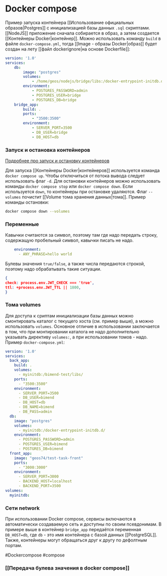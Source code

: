 # Docker compose

Пример запуска контейнера [[Использование официальных образов|Postgres]] с инициализацией базы данных `.sql` скриптами. [[NodeJS]] приложение сначала собирается в образ, а затем создается [[Контейнеры Docker|контейнер]]. Можно использовать команду `build` в файле `docker-compose.yml`, тогда [[Image - образы Docker|образ]] будет создан на лету [[файл dockerignore|на основе Dockerfile]]: 
```yml
version: '1.0'
services:
	db:
		image: "postgres"
		volumes:
			- /home/geos/nodejs/bridge/libs:/docker-entrypoint-initdb.d
		environment:
			- POSTGRES_PASSWORD=admin
			- POSTGRES_USER=bridge
			- POSTGRES_DB=bridge
	bridge_app:
		build: .
		ports:
			- "3500:3500"
		environment:
			- SERVER_PORT=3500
			- DB_USER=bridge
			- DB_HOST=db
```


###  Запуск и остановка контейнеров

[Подробнее про запуск и остановку контейнеров](https://docs.docker.com/compose/gettingstarted/)

Для запуска [[Контейнеры Docker|контейнеров]] используется команда `docker compose up`. Чтобы отключиться от потока вывода следует использовать флаг `-d`.
Для остановки контейнеров можно использовать команды `docker compose stop` или `docker compose down`. Если используется `down`, то контейнеры при остановке удаляются. Флаг `--volumes` почистит [[Volume тома хранения данных|тома]].
Пример команды остановки: 
```bash
docker compose down --volumes
```

### Переменные

Кавычки считаются за символ, поэтому там где надо передать строку, содержащую пробельный символ, кавычки писать не надо.
```yml
    environment:
      - ANY_PHRASE=hello world
```

Булевы значения `true/false`, а также числа передаются строкой, поэтому надо обрабатывать такие ситуации.
```json
{
check: process.env.JWT_CHECK === 'true',
ttl: +process.env.JWT_TTL || 1800,
}
```

### Тома volumes

Для доступа к сриптам инициализации базы данных можно смонтировать каталог с текущего хоста (см. пример выше), а можно использовать `volumes`. Основное отличие в использовании заключается в том, что при монтировании каталога не надо дополнительно указывать директиву `volumes:`, а при использовании томов - надо. Пример `docker-compose.yml`:
```yml
version: '1.0'
services:
  back_app:
    build: .
    volumes:
      - myinitdb:/bimend-test/libs/
    ports:
      - "3500:3500"
    environment:
      - SERVER_PORT=3500
      - DB_USER=bimend
      - DB_HOST=db
      - DB_NAME=bimend
      - DB_PASS=admin
  db:
    image: "postgres"
    volumes:
      - myinitdb:/docker-entrypoint-initdb.d/
    environment:
      - POSTGRES_PASSWORD=admin
      - POSTGRES_USER=bimend
      - POSTGRES_DB=bimend
  front_app:
    image: "geos74/test-task-front"
    ports:
      - "3000:3000"
    environment:
      - SERVER_PORT=3000
      - BACKEND_HOST=localhost
      - BACKEND_PORT=3500
volumes:
  myinitdb:
```


### Сети network

При использовании Docker compose, сервисы включаются в автоматически создаваемую сеть и доступны по своим псевдонимам. В примере выше в контейнер `bridge_app` передаётся переменная `DB_HOST=db`, где `db` - это имя контейнера с базой данных  [[PostgreSQL]]. Также, контейнеры могут обращаться друг к другу по дефолтным портам.



#Dockercompose #compose

### [[Передача булева значения в docker compose]]